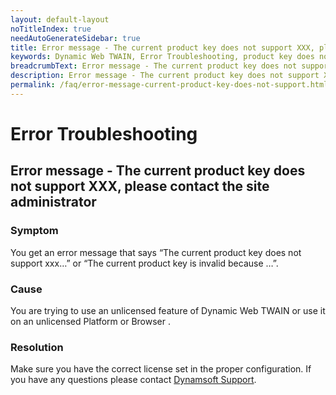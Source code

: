 ```yaml
---
layout: default-layout
noTitleIndex: true
needAutoGenerateSidebar: true
title: Error message - The current product key does not support XXX, please contact the site administrator
keywords: Dynamic Web TWAIN, Error Troubleshooting, product key does not support version
breadcrumbText: Error message - The current product key does not support XXX, please contact the site administrator
description: Error message - The current product key does not support XXX, please contact the site administrator
permalink: /faq/error-message-current-product-key-does-not-support.html
---
```


# Error Troubleshooting

## Error message - The current product key does not support XXX, please contact the site administrator

### Symptom

You get an error message that says “The current product key does not support xxx…” or “The current product key is invalid because …”.

### Cause

You are trying to use an unlicensed feature of Dynamic Web TWAIN or use it on an unlicensed Platform or Browser .

### Resolution

Make sure you have the correct license set in the proper configuration. If you have any questions please contact <a href="mailto:support@dynamsoft.com" target="_blank">Dynamsoft Support</a>.
